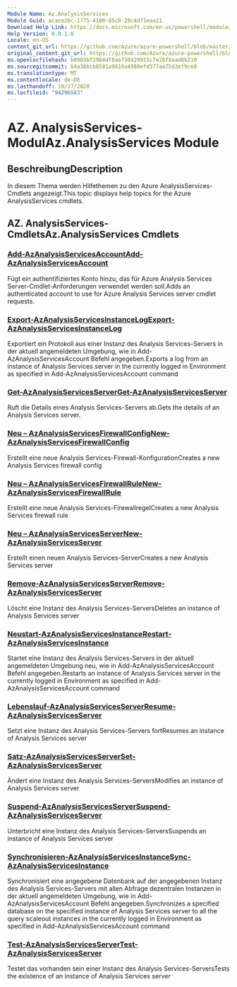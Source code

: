 ```yaml
---
Module Name: Az.AnalysisServices
Module Guid: acace26c-1775-4100-85c0-20c4d71eaa21
Download Help Link: https://docs.microsoft.com/en-us/powershell/module/az.analysisservices
Help Version: 0.0.1.0
Locale: en-US
content_git_url: https://github.com/Azure/azure-powershell/blob/master/src/AnalysisServices/AnalysisServices/help/Az.AnalysisServices.md
original_content_git_url: https://github.com/Azure/azure-powershell/blob/master/src/AnalysisServices/AnalysisServices/help/Az.AnalysisServices.md
ms.openlocfilehash: b8903bf2984df0ae730429915c7e28f8aad8b210
ms.sourcegitcommit: b4a38bcb0501a9016a4998efd377aa75d3ef9ce8
ms.translationtype: MT
ms.contentlocale: de-DE
ms.lasthandoff: 10/27/2020
ms.locfileid: "94296583"
---
```

# <span data-ttu-id="6a349-101">AZ. AnalysisServices-Modul</span><span class="sxs-lookup"><span data-stu-id="6a349-101">Az.AnalysisServices Module</span></span>
## <span data-ttu-id="6a349-102">Beschreibung</span><span class="sxs-lookup"><span data-stu-id="6a349-102">Description</span></span>
<span data-ttu-id="6a349-103">In diesem Thema werden Hilfethemen zu den Azure AnalysisServices-Cmdlets angezeigt.</span><span class="sxs-lookup"><span data-stu-id="6a349-103">This topic displays help topics for the Azure AnalysisServices cmdlets.</span></span>

## <span data-ttu-id="6a349-104">AZ. AnalysisServices-Cmdlets</span><span class="sxs-lookup"><span data-stu-id="6a349-104">Az.AnalysisServices Cmdlets</span></span>
### [<span data-ttu-id="6a349-105">Add-AzAnalysisServicesAccount</span><span class="sxs-lookup"><span data-stu-id="6a349-105">Add-AzAnalysisServicesAccount</span></span>](Add-AzAnalysisServicesAccount.md)
<span data-ttu-id="6a349-106">Fügt ein authentifiziertes Konto hinzu, das für Azure Analysis Services Server-Cmdlet-Anforderungen verwendet werden soll.</span><span class="sxs-lookup"><span data-stu-id="6a349-106">Adds an authenticated account to use for Azure Analysis Services server cmdlet requests.</span></span>

### [<span data-ttu-id="6a349-107">Export-AzAnalysisServicesInstanceLog</span><span class="sxs-lookup"><span data-stu-id="6a349-107">Export-AzAnalysisServicesInstanceLog</span></span>](Export-AzAnalysisServicesInstanceLog.md)
<span data-ttu-id="6a349-108">Exportiert ein Protokoll aus einer Instanz des Analysis Services-Servers in der aktuell angemeldeten Umgebung, wie in Add-AzAnalysisServicesAccount Befehl angegeben.</span><span class="sxs-lookup"><span data-stu-id="6a349-108">Exports a log from an instance of Analysis Services server in the currently logged in Environment as specified in Add-AzAnalysisServicesAccount command</span></span>

### [<span data-ttu-id="6a349-109">Get-AzAnalysisServicesServer</span><span class="sxs-lookup"><span data-stu-id="6a349-109">Get-AzAnalysisServicesServer</span></span>](Get-AzAnalysisServicesServer.md)
<span data-ttu-id="6a349-110">Ruft die Details eines Analysis Services-Servers ab.</span><span class="sxs-lookup"><span data-stu-id="6a349-110">Gets the details of an Analysis Services server.</span></span>

### [<span data-ttu-id="6a349-111">Neu – AzAnalysisServicesFirewallConfig</span><span class="sxs-lookup"><span data-stu-id="6a349-111">New-AzAnalysisServicesFirewallConfig</span></span>](New-AzAnalysisServicesFirewallConfig.md)
<span data-ttu-id="6a349-112">Erstellt eine neue Analysis Services-Firewall-Konfiguration</span><span class="sxs-lookup"><span data-stu-id="6a349-112">Creates a new Analysis Services firewall config</span></span> 

### [<span data-ttu-id="6a349-113">Neu – AzAnalysisServicesFirewallRule</span><span class="sxs-lookup"><span data-stu-id="6a349-113">New-AzAnalysisServicesFirewallRule</span></span>](New-AzAnalysisServicesFirewallRule.md)
<span data-ttu-id="6a349-114">Erstellt eine neue Analysis Services-Firewallregel</span><span class="sxs-lookup"><span data-stu-id="6a349-114">Creates a new Analysis Services firewall rule</span></span>

### [<span data-ttu-id="6a349-115">Neu – AzAnalysisServicesServer</span><span class="sxs-lookup"><span data-stu-id="6a349-115">New-AzAnalysisServicesServer</span></span>](New-AzAnalysisServicesServer.md)
<span data-ttu-id="6a349-116">Erstellt einen neuen Analysis Services-Server</span><span class="sxs-lookup"><span data-stu-id="6a349-116">Creates a new Analysis Services server</span></span>

### [<span data-ttu-id="6a349-117">Remove-AzAnalysisServicesServer</span><span class="sxs-lookup"><span data-stu-id="6a349-117">Remove-AzAnalysisServicesServer</span></span>](Remove-AzAnalysisServicesServer.md)
<span data-ttu-id="6a349-118">Löscht eine Instanz des Analysis Services-Servers</span><span class="sxs-lookup"><span data-stu-id="6a349-118">Deletes an instance of Analysis Services server</span></span>

### [<span data-ttu-id="6a349-119">Neustart-AzAnalysisServicesInstance</span><span class="sxs-lookup"><span data-stu-id="6a349-119">Restart-AzAnalysisServicesInstance</span></span>](Restart-AzAnalysisServicesInstance.md)
<span data-ttu-id="6a349-120">Startet eine Instanz des Analysis Services-Servers in der aktuell angemeldeten Umgebung neu, wie in Add-AzAnalysisServicesAccount Befehl angegeben.</span><span class="sxs-lookup"><span data-stu-id="6a349-120">Restarts an instance of Analysis Services server in the currently logged in Environment as specified in Add-AzAnalysisServicesAccount command</span></span>

### [<span data-ttu-id="6a349-121">Lebenslauf-AzAnalysisServicesServer</span><span class="sxs-lookup"><span data-stu-id="6a349-121">Resume-AzAnalysisServicesServer</span></span>](Resume-AzAnalysisServicesServer.md)
<span data-ttu-id="6a349-122">Setzt eine Instanz des Analysis Services-Servers fort</span><span class="sxs-lookup"><span data-stu-id="6a349-122">Resumes an instance of Analysis Services server</span></span>

### [<span data-ttu-id="6a349-123">Satz-AzAnalysisServicesServer</span><span class="sxs-lookup"><span data-stu-id="6a349-123">Set-AzAnalysisServicesServer</span></span>](Set-AzAnalysisServicesServer.md)
<span data-ttu-id="6a349-124">Ändert eine Instanz des Analysis Services-Servers</span><span class="sxs-lookup"><span data-stu-id="6a349-124">Modifies  an instance of Analysis Services server</span></span>

### [<span data-ttu-id="6a349-125">Suspend-AzAnalysisServicesServer</span><span class="sxs-lookup"><span data-stu-id="6a349-125">Suspend-AzAnalysisServicesServer</span></span>](Suspend-AzAnalysisServicesServer.md)
<span data-ttu-id="6a349-126">Unterbricht eine Instanz des Analysis Services-Servers</span><span class="sxs-lookup"><span data-stu-id="6a349-126">Suspends an instance of Analysis Services server</span></span>

### [<span data-ttu-id="6a349-127">Synchronisieren-AzAnalysisServicesInstance</span><span class="sxs-lookup"><span data-stu-id="6a349-127">Sync-AzAnalysisServicesInstance</span></span>](Sync-AzAnalysisServicesInstance.md)
<span data-ttu-id="6a349-128">Synchronisiert eine angegebene Datenbank auf der angegebenen Instanz des Analysis Services-Servers mit allen Abfrage dezentralen Instanzen in der aktuell angemeldeten Umgebung, wie in Add-AzAnalysisServicesAccount Befehl angegeben.</span><span class="sxs-lookup"><span data-stu-id="6a349-128">Synchronizes a specified database on the specified instance of Analysis Services server to all the query scaleout instances in the currently logged in Environment as specified in Add-AzAnalysisServicesAccount command</span></span>

### [<span data-ttu-id="6a349-129">Test-AzAnalysisServicesServer</span><span class="sxs-lookup"><span data-stu-id="6a349-129">Test-AzAnalysisServicesServer</span></span>](Test-AzAnalysisServicesServer.md)
<span data-ttu-id="6a349-130">Testet das vorhanden sein einer Instanz des Analysis Services-Servers</span><span class="sxs-lookup"><span data-stu-id="6a349-130">Tests the existence of an instance of Analysis Services server</span></span>

